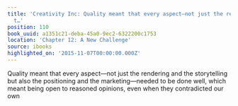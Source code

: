 ```yaml
---
title: 'Creativity Inc: Quality meant that every aspect—not just the rendering and
  t…'
position: 110
book_uuid: a1351c21-deba-45a0-9ec2-6322200c1753
location: 'Chapter 12: A New Challenge'
source: ibooks
highlighted_on: '2015-11-07T00:00:00.000Z'
---
```


Quality meant that every aspect—not just the rendering and the storytelling but also the positioning and the marketing—needed to be done well, which meant being open to reasoned opinions, even when they contradicted our own